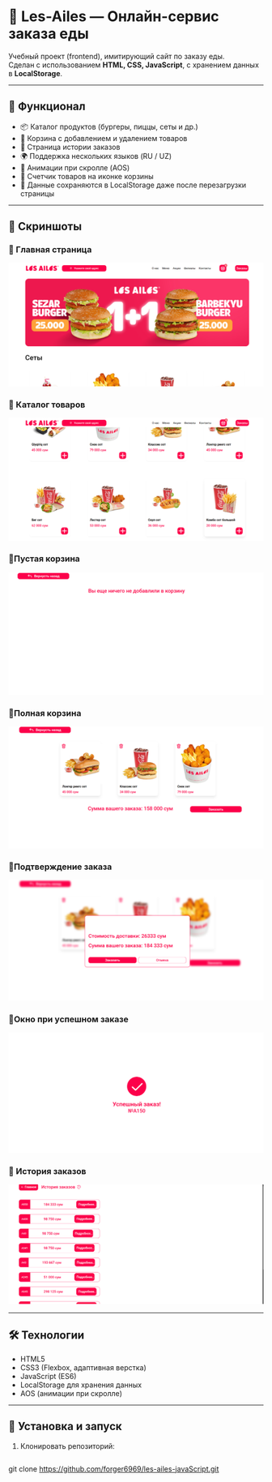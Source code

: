 # 🍔 Les-Ailes — Онлайн-сервис заказа еды

Учебный проект (frontend), имитирующий сайт по заказу еды.  
Сделан с использованием **HTML, CSS, JavaScript**, с хранением данных в **LocalStorage**.

---

## 🚀 Функционал

- 📦 Каталог продуктов (бургеры, пиццы, сеты и др.)
- 🛒 Корзина с добавлением и удалением товаров
- 📑 Страница истории заказов
- 🌍 Поддержка нескольких языков (RU / UZ)
- 🎨 Анимации при скролле (AOS)
- 🔔 Счетчик товаров на иконке корзины
- 💾 Данные сохраняются в LocalStorage даже после перезагрузки страницы

---

## 📸 Скриншоты

### 🔹 Главная страница
![Главная страница](./screens/Снимок%20экрана%202025-09-22%20145348.png)

### 🔹 Каталог товаров
![Каталог](./screens/Снимок%20экрана%202025-09-22%20145405.png)

### 🔹Пустая корзина
![Пустая корзина](./screens/Снимок%20экрана%202025-09-22%20145419.png) 
### 🔹Полная корзина
![Полная корзина](./screens/Снимок%20экрана%202025-09-22%20145438.png)
### 🔹Подтверждение заказа
![Подтверждение заказа](./screens/Снимок%20экрана%202025-09-22%20145450.png)
### 🔹Окно при успешном заказе
![Окно при успешном заказе](./screens/Снимок%20экрана%202025-09-22%20145503.png)

### 🔹 История заказов
![Заказы](./screens/Снимок%20экрана%202025-09-22%20145513.png)

---

## 🛠️ Технологии

- HTML5 
- CSS3 (Flexbox, адаптивная верстка)  
- JavaScript (ES6)  
- LocalStorage для хранения данных  
- AOS (анимации при скролле)  

---

## 📂 Установка и запуск

1. Клонировать репозиторий:
   ```bash
  git clone https://github.com/forger6969/les-ailes-javaScript.git